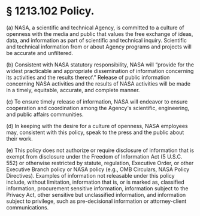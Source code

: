 # § 1213.102   Policy.

(a) NASA, a scientific and technical Agency, is committed to a culture of openness with the media and public that values the free exchange of ideas, data, and information as part of scientific and technical inquiry. Scientific and technical information from or about Agency programs and projects will be accurate and unfiltered.


(b) Consistent with NASA statutory responsibility, NASA will “provide for the widest practicable and appropriate dissemination of information concerning its activities and the results thereof.” Release of public information concerning NASA activities and the results of NASA activities will be made in a timely, equitable, accurate, and complete manner.


(c) To ensure timely release of information, NASA will endeavor to ensure cooperation and coordination among the Agency's scientific, engineering, and public affairs communities.


(d) In keeping with the desire for a culture of openness, NASA employees may, consistent with this policy, speak to the press and the public about their work.


(e) This policy does not authorize or require disclosure of information that is exempt from disclosure under the Freedom of Information Act (5 U.S.C. 552) or otherwise restricted by statute, regulation, Executive Order, or other Executive Branch policy or NASA policy (e.g., OMB Circulars, NASA Policy Directives). Examples of information not releasable under this policy include, without limitation, information that is, or is marked as, classified information, procurement sensitive information, information subject to the Privacy Act, other sensitive but unclassified information, and information subject to privilege, such as pre-decisional information or attorney-client communications.




